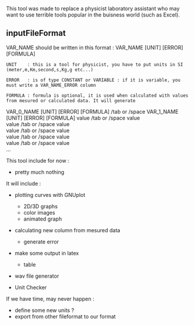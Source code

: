 
This tool was made to replace a physicist laboratory assistant who may want to use terrible tools popular in the buisness world (such as Excel).


inputFileFormat
---------------

VAR_NAME should be written in this format : VAR_NAME [UNIT] [ERROR] [FORMULA]

	UNIT    : this is a tool for physicist, you have to put units in SI (meter,m,Km,second,s,Kg,g etc...)

	ERROR   : is of type CONSTANT or VARIABLE : if it is variable, you must write a VAR_NAME_ERROR column

	FORMULA : formula is optional, it is used when calculated with values from mesured or calculated data. It will generate 




VAR_0_NAME [UNIT] [ERROR] [FORMULA]     /tab or /space    VAR_1_NAME [UNIT] [ERROR] [FORMULA]
value                                   /tab or /space    value                              
value                                   /tab or /space    value                              
value                                   /tab or /space    value                              
value                                   /tab or /space    value                              
value                                   /tab or /space    value                              
...                                                                                          





This tool include for now :

- pretty much nothing


It will include :

- plotting curves with GNUplot
	- 2D/3D graphs
	- color images
	- animated graph

- calculating new column from mesured data
	- generate error

- make some output in latex
	- table

- wav file generator

- Unit Checker


If we have time, may never happen :

- define some new units ?
- export from other fileformat to our format





